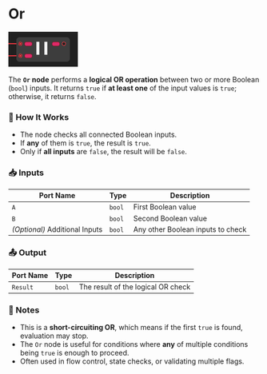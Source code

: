 # Or

![](../../images/node-reference/or.png)

The **`Or` node** performs a **logical OR operation** between two or more Boolean (`bool`) inputs. It returns `true` if **at least one** of the input values is `true`; otherwise, it returns `false`.

### 🔧 How It Works

- The node checks all connected Boolean inputs.
- If **any** of them is `true`, the result is `true`.
- Only if **all inputs** are `false`, the result will be `false`.

### 📥 Inputs

| Port Name | Type  | Description                        |
|-----------|-------|------------------------------------|
| `A`       | `bool`| First Boolean value                |
| `B`       | `bool`| Second Boolean value               |
| *(Optional)* Additional Inputs | `bool` | Any other Boolean inputs to check |

### 📤 Output

| Port Name | Type  | Description                       |
|-----------|-------|-----------------------------------|
| `Result`  | `bool`| The result of the logical OR check |

### 📌 Notes

- This is a **short-circuiting OR**, which means if the first `true` is found, evaluation may stop.
- The `Or` node is useful for conditions where **any** of multiple conditions being `true` is enough to proceed.
- Often used in flow control, state checks, or validating multiple flags.